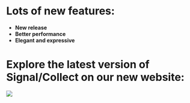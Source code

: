 # Lots of new features: #
  * **New release**
  * **Better performance**
  * **Elegant and expressive**

# Explore the latest version of Signal/Collect on our new website: #
[![](http://signal-collect.googlecode.com/svn/wiki/newPage.jpg)](http://www.signalcollect.com)